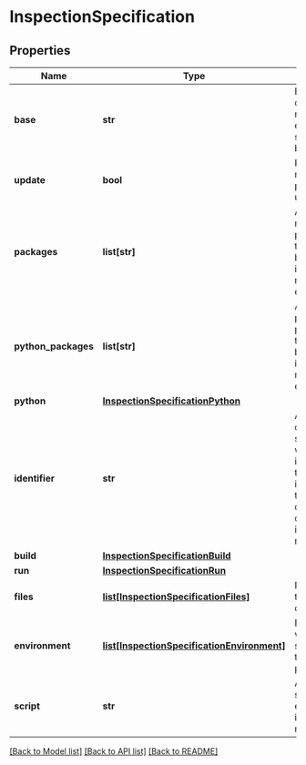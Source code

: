 # InspectionSpecification

## Properties
Name | Type | Description | Notes
------------ | ------------- | ------------- | -------------
**base** | **str** | Base image on which the runtime environment should be based on. | 
**update** | **bool** | Perform native packages update. | [optional] 
**packages** | **list[str]** | A list of native packages that should be installed into the runtime environment. | [optional] 
**python_packages** | **list[str]** | A list of python packages that should be installed into the runtime environment. | [optional] 
**python** | [**InspectionSpecificationPython**](InspectionSpecificationPython.md) |  | [optional] 
**identifier** | **str** | A user-created string which will be inserted into the inspection id to distinguish different inspection runs. | [optional] 
**build** | [**InspectionSpecificationBuild**](InspectionSpecificationBuild.md) |  | [optional] 
**run** | [**InspectionSpecificationRun**](InspectionSpecificationRun.md) |  | [optional] 
**files** | [**list[InspectionSpecificationFiles]**](InspectionSpecificationFiles.md) | Files passed to the context. | [optional] 
**environment** | [**list[InspectionSpecificationEnvironment]**](InspectionSpecificationEnvironment.md) | Environment variables supplied into the build process. | [optional] 
**script** | **str** | A script that should be executed in inspection run. | [optional] 

[[Back to Model list]](../README.md#documentation-for-models) [[Back to API list]](../README.md#documentation-for-api-endpoints) [[Back to README]](../README.md)


